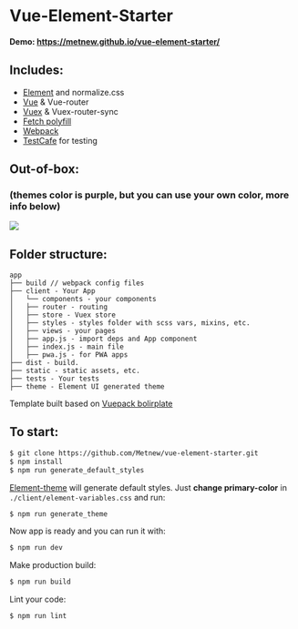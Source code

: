 # Vue-Element-Starter
#### Demo: https://metnew.github.io/vue-element-starter/

## Includes:

- [Element](http://element.eleme.io/#/en-US) and normalize.css
- [Vue](https://vuejs.org/) & Vue-router
- [Vuex](https://github.com/vuejs/vuex) & Vuex-router-sync
- [Fetch polyfill](https://www.npmjs.com/package/whatwg-fetch)
- [Webpack](https://webpack.github.io/)
- [TestCafe](https://testcafe.devexpress.com/) for testing

## Out-of-box:
### (themes color is purple, but you can use your own color, more info below)

![](https://github.com/Metnew/vue-element-starter/blob/gh-pages/screen.gif?raw=true)

## Folder structure:

```
app
├── build // webpack config files
├── client - Your App
│   └── components - your components
│   ├── router - routing
│   ├── store - Vuex store
│   ├── styles - styles folder with scss vars, mixins, etc.
│   ├── views - your pages
│   ├── app.js - import deps and App component
│   ├── index.js - main file
│   ├── pwa.js - for PWA apps
├── dist - build.
├── static - static assets, etc.
├── tests - Your tests
├── theme - Element UI generated theme
```

Template built based on [Vuepack bolirplate](https://github.com/egoist/vuepack)

## To start:

```bash
$ git clone https://github.com/Metnew/vue-element-starter.git
$ npm install
$ npm run generate_default_styles
```

[Element-theme](https://www.npmjs.com/package/element-theme) will generate default styles. Just **change primary-color** in `./client/element-variables.css` and run:

```bash
$ npm run generate_theme
```

Now app is ready and you can run it with:

```bash
$ npm run dev
```

Make production build:

```bash
$ npm run build
```

Lint your code:

```bash
$ npm run lint
```
